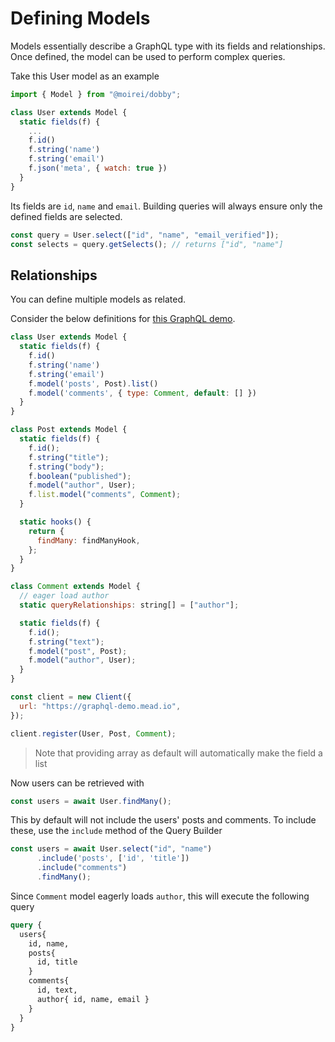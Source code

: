 # Defining Models

Models essentially describe a GraphQL type with its fields and relationships. Once defined, the model can be used to perform complex queries.

Take this User model as an example


```javascript
import { Model } from "@moirei/dobby";

class User extends Model {
  static fields(f) {
    ...
    f.id()
    f.string('name')
    f.string('email')
    f.json('meta', { watch: true })
  }
}
```


Its fields are `id`, `name` and `email`. Building queries will always ensure only the defined fields are selected.

```javascript
const query = User.select(["id", "name", "email_verified"]);
const selects = query.getSelects(); // returns ["id", "name"]
```


## Relationships

You can define multiple models as related.

Consider the below definitions for [this GraphQL demo](https://graphql-demo.mead.io).

```javascript
class User extends Model {
  static fields(f) {
    f.id()
    f.string('name')
    f.string('email')
    f.model('posts', Post).list()
    f.model('comments', { type: Comment, default: [] })
  }
}

class Post extends Model {
  static fields(f) {
    f.id();
    f.string("title");
    f.string("body");
    f.boolean("published");
    f.model("author", User);
    f.list.model("comments", Comment);
  }

  static hooks() {
    return {
      findMany: findManyHook,
    };
  }
}

class Comment extends Model {
  // eager load author
  static queryRelationships: string[] = ["author"];

  static fields(f) {
    f.id();
    f.string("text");
    f.model("post", Post);
    f.model("author", User);
  }
}

const client = new Client({
  url: "https://graphql-demo.mead.io",
});

client.register(User, Post, Comment);
```
> Note that providing array as default will automatically make the field a list


Now users can be retrieved with

```javascript
const users = await User.findMany();
```

This by default will not include the users' posts and comments. To include these, use the `include` method of the Query Builder

```javascript
const users = await User.select("id", "name")
      .include('posts', ['id', 'title'])
      .include("comments")
      .findMany();
```

Since `Comment` model eagerly loads `author`, this will execute the following query

```graphql
query {
  users{
    id, name,
    posts{
      id, title
    }
    comments{
      id, text,
      author{ id, name, email }
    }
  }
}
```
